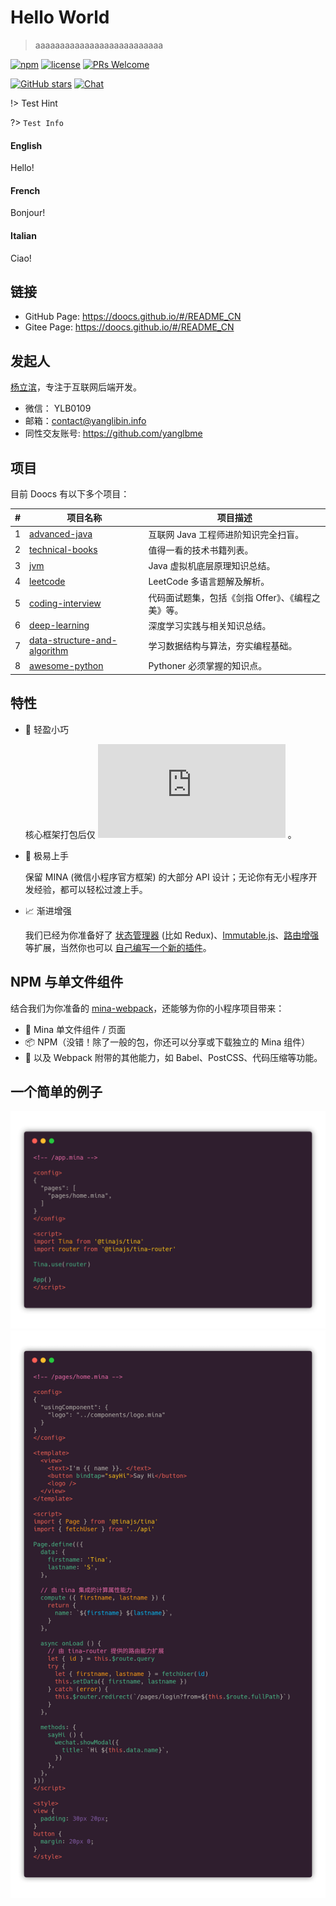 # Hello World
> aaaaaaaaaaaaaaaaaaaaaaaaaa

[![npm](https://img.shields.io/npm/v/@tinajs/tina.svg?style=flat-square)](https://www.npmjs.com/package/@tinajs/tina)
[![license](https://img.shields.io/github/license/tinajs/tina.svg?style=flat-square)](./LICENSE)
[![PRs Welcome](https://img.shields.io/badge/PRs-welcome-brightgreen.svg?style=flat-square)](http://makeapullrequest.com)

[![GitHub stars](https://img.shields.io/github/stars/tinajs/tina.svg?label=关注&nbsp;Tina.js&style=for-the-badge)](https://github.com/tinajs/tina)
[![Chat](https://img.shields.io/badge/Discord-加入讨论组-7289da.svg?style=for-the-badge)](https://discord.gg/YXxy8Wp)

!> Test Hint

?> `Test Info`

<!-- tabs:start -->

#### **English**

Hello!

#### **French**

Bonjour!

#### **Italian**

Ciao!

<!-- tabs:end -->

## 链接
- GitHub Page: https://doocs.github.io/#/README_CN
- Gitee Page: https://doocs.github.io/#/README_CN

## 发起人
[杨立滨](https://github.com/yanglbme)，专注于互联网后端开发。

- 微信： YLB0109
- 邮箱：[contact@yanglibin.info](mailto:contact@yanglibin.info)
- 同性交友账号: https://github.com/yanglbme

## 项目
目前 Doocs 有以下多个项目：

| # | 项目名称 | 项目描述 |
|---|---|---|
| 1 | [advanced-java](https://github.com/doocs/advanced-java) | 互联网 Java 工程师进阶知识完全扫盲。 |
| 2 | [technical-books](https://github.com/doocs/technical-books) | 值得一看的技术书籍列表。 |
| 3 | [jvm](https://github.com/doocs/jvm) | Java 虚拟机底层原理知识总结。 |
| 4 | [leetcode](https://github.com/doocs/leetcode) | LeetCode 多语言题解及解析。 |
| 5 | [coding-interview](https://github.com/doocs/coding-interview) | 代码面试题集，包括《剑指 Offer》、《编程之美》等。 |
| 6 | [deep-learning](https://github.com/doocs/deep-learning) | 深度学习实践与相关知识总结。 |
| 7 | [data-structure-and-algorithm](https://github.com/doocs/data-structure-and-algorithm) | 学习数据结构与算法，夯实编程基础。 |
| 8 | [awesome-python](https://github.com/doocs/awesome-python) | Pythoner 必须掌握的知识点。 |

## 特性
- :honeybee: 轻盈小巧

  核心框架打包后仅 ![](http://img.badgesize.io/https://unpkg.com/@tinajs/tina/dist/tina.min.js?style=flat-square) 。

- :raising_hand: 极易上手

  保留 MINA (微信小程序官方框架) 的大部分 API 设计；无论你有无小程序开发经验，都可以轻松过渡上手。

- :chart_with_upwards_trend: 渐进增强

  我们已经为你准备好了 [状态管理器](/guide/state-management) (比如 Redux)、[Immutable.js](https://github.com/tinajs/tina-immutable)、[路由增强](/guide/router) 等扩展，当然你也可以 [自己编写一个新的插件](/guide/plugin)。

## NPM 与单文件组件

结合我们为你准备的 [mina-webpack](https://github.com/tinajs/mina-webpack)，还能够为你的小程序项目带来：

- :oden: Mina 单文件组件 / 页面
- :package: NPM（没错！除了一般的包，你还可以分享或下载独立的 Mina 组件）
- :crystal_ball: 以及 Webpack 附带的其他能力，如 Babel、PostCSS、代码压缩等功能。

## 一个简单的例子
![](https://github.com/tinajs/assets/raw/master/images/screenshots/intro/app.png)
![](https://github.com/tinajs/assets/raw/master/images/screenshots/intro/home.png)
